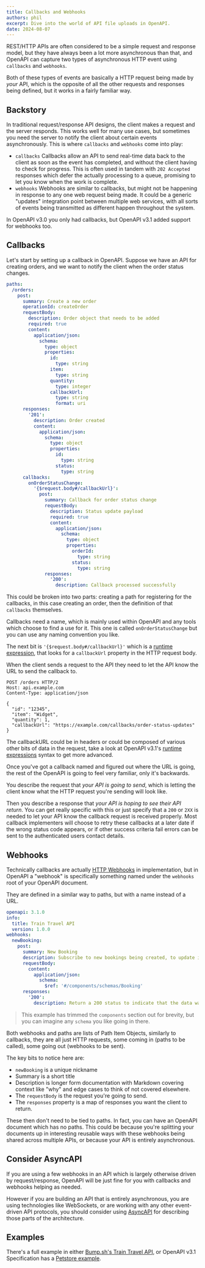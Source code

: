 ```yaml
---
title: Callbacks and Webhooks
authors: phil
excerpt: Dive into the world of API file uploads in OpenAPI.
date: 2024-08-07
---
```


REST/HTTP APIs are often considered to be a simple request and response model, but they have always been a lot more asynchronous than that, and OpenAPI can capture two types of asynchronous HTTP event using `callbacks` and `webhooks`.

Both of these types of events are basically a HTTP request being made by _your_ API, which is the opposite of all the other requests and responses being defined, but it works in a fairly familiar way.

## Backstory

In traditional request/response API designs, the client makes a request and the server responds. This works well for many use cases, but sometimes you need the server to notify the client about certain events asynchronously. This is where `callbacks` and `webhooks` come into play:

- `callbacks` Callbacks allow an API to send real-time data back to the client as soon as the event has completed, and without the client having to check for progress. This is often used in tandem with `202 Accepted` responses which defer the actually processing to a queue, promising to let you know when the work is complete.
- `webhooks` Webhooks are similar to callbacks, but might not be happening in response to any one web request being made. It could be a generic "updates" integration point between multiple web services, with all sorts of events being transmitted as different happen throughout the system.

In OpenAPI v3.0 you only had callbacks, but OpenAPI v3.1 added support for webhooks too.

## Callbacks

Let's start by setting up a callback in OpenAPI. Suppose we have an API for creating orders, and we want to notify the client when the order status changes.

```yaml
paths:
  /orders:
    post:
      summary: Create a new order
      operationId: createOrder
      requestBody:
        description: Order object that needs to be added
        required: true
        content:
          application/json:
            schema:
              type: object
              properties:
                id:
                  type: string
                item:
                  type: string
                quantity:
                  type: integer
                callbackUrl:
                  type: string
                  format: uri
      responses:
        '201':
          description: Order created
          content:
            application/json:
              schema:
                type: object
                properties:
                  id:
                    type: string
                  status:
                    type: string
      callbacks:
        onOrderStatusChange:
          '{$request.body#/callbackUrl}':
            post:
              summary: Callback for order status change
              requestBody:
                description: Status update payload
                required: true
                content:
                  application/json:
                    schema:
                      type: object
                      properties:
                        orderId:
                          type: string
                        status:
                          type: string
              responses:
                '200':
                  description: Callback processed successfully
```

This could be broken into two parts: creating a path for registering for the callbacks, in this case creating an order, then the definition of that `callbacks` themselves. 

Callbacks need a name, which is mainly used within OpenAPI and any tools which choose to find a use for it. This one is called `onOrderStatusChange` but you can use any naming convention you like.

The next bit is `'{$request.body#/callbackUrl}'` which is a [runtime expression](https://spec.openapis.org/oas/v3.1.0#runtime-expressions), that looks for a `callbackUrl` property in the HTTP request body. 

When the client sends a request to the API they need to let the API know the URL to send the callback to.

```http
POST /orders HTTP/2
Host: api.example.com
Content-Type: application/json

{
  "id": "12345",
  "item": "Widget",
  "quantity": 1,
  "callbackUrl": "https://example.com/callbacks/order-status-updates"
}
```

The callbackURL could be in headers or could be composed of various other bits of data in the request, take a look at OpenAPI v3.1's [runtime expressions](https://spec.openapis.org/oas/v3.1.0#runtime-expressions) syntax to get more advanced.

Once you've got a callback named and figured out where the URL is going, the rest of the OpenAPI is going to feel very familiar, only it's backwards.

You describe the request that _your API is going to send_, which is letting the client know what the HTTP request you're sending will look like.

Then you describe a response that _your API is hoping to see their API return_. You can get really specific with this or just specify that a `200` or `2XX` is needed to let your API know the callback request is received properly. Most callback implementers will choose to retry these callbacks at a later date if the wrong status code appears, or if other success criteria fail errors can be sent to the authenticated users contact details.

## Webhooks

Technically callbacks are actually [HTTP Webhooks](https://www.redhat.com/en/topics/automation/what-is-a-webhook) in implementation, but in OpenAPI a "webhook" is specifically something named under the `webhooks` root of your OpenAPI document.

They are defined in a similar way to paths, but with a name instead of a URL. 

```yaml
openapi: 3.1.0
info:
  title: Train Travel API
  version: 1.0.0
webhooks:
  newBooking:
    post:
      summary: New Booking
      description: Subscribe to new bookings being created, to update integrations for your users.
      requestBody:
        content:
          application/json:
            schema:
              $ref: '#/components/schemas/Booking'
      responses:
        '200':
          description: Return a 200 status to indicate that the data was received successfully.
```

> This example has trimmed the `components` section out for brevity, but you can imagine any `schema` you like going in there.

Both webhooks and paths are lists of Path Item Objects, similarly to callbacks, they are all just HTTP requests, some coming in (paths to be called), some going out (webhooks to be sent).

The key bits to notice here are: 

- `newBooking` is a unique nickname
- Summary is a short title
- Description is longer form documentation with Markdown covering context like "why" and edge cases to think of not covered elsewhere.
- The `requestBody` is the request you're going to send.
- The `responses` property is a map of responses you want the client to return.

These then don't need to be tied to paths. In fact, you can have an OpenAPI document which has no paths. This could be because you're splitting your documents up in interesting reusable ways with these webhooks being shared across multiple APIs, or because your API is entirely asynchronous. 

## Consider AsyncAPI 

If you are using a few webhooks in an API which is largely otherwise driven by request/response, OpenAPI will be just fine for you with callbacks and webhooks helping as needed. 

However if you are building an API that is entirely asynchronous, you are using technologies like WebSockets, or are working with any other event-driven API protocols, you should consider using [AsyncAPI](_guides/asyncapi/what-is-asyncapi.md) for describing those parts of the architecture.

## Examples

There's a full example in either [Bump.sh's Train Travel API](https://bump.sh/blog/modern-openapi-petstore-replacement), or OpenAPI v3.1 Specification has a [Petstore example](https://github.com/OAI/OpenAPI-Specification/blob/main/examples/v3.1/webhook-example.yaml).
